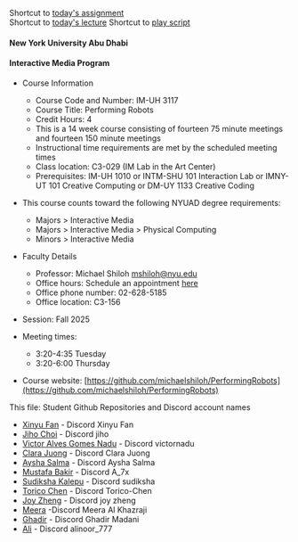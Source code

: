 Shortcut to [today's assignment](homework.md#todays-assignment)  
Shortcut to [today's lecture](lectureNotes.md#todays-lecture)
Shortcut to [play
script](https://docs.google.com/document/d/1j0KADb83ufT4OnbhTfyRpN-7AbmNvH17S0KhKeWV_Zc/edit?tab=t.0)

#### New York University Abu Dhabi  
#### Interactive Media Program

* Course Information
    * Course Code and Number: IM-UH 3117  
    * Course Title: Performing Robots
    * Credit Hours: 4     
    * This is a 14 week course consisting of fourteen 75 minute meetings and
      fourteen 150 minute meetings
    * Instructional time requirements are met by the scheduled meeting times
    * Class location: C3-029 (IM Lab in the Art Center)
    * Prerequisites: IM-UH 1010 or INTM-SHU 101 Interaction Lab or IMNY-UT 101 Creative Computing or DM-UY 1133 Creative Coding
* This course counts toward the following NYUAD degree requirements:
    * Majors > Interactive Media
    * Majors > Interactive Media > Physical Computing 
    * Minors > Interactive Media
* Faculty Details
    * Professor: Michael Shiloh mshiloh@nyu.edu   
    * Office hours: Schedule an appointment [here](https://calendly.com/michaelshiloh/office_hours)
    * Office phone number: 02-628-5185
    * Office location: C3-156

* Session: Fall 2025       
* Meeting times:    
	- 3:20-4:35 Tuesday
	- 3:20-6:00 Thursday

* Course website: [https://github.com/michaelshiloh/PerformingRobots](https://github.com/michaelshiloh/PerformingRobots)  

This file: Student Github Repositories and Discord account names

- [Xinyu Fan](https://github.com/fanxinyusarah/performingrobots) - Discord Xinyu Fan
- [Jiho Choi](https://github.com/jc11452/performingrobots.git) - Discord jiho
- [Victor Alves Gomes Nadu](https://github.com/vicnadu/performingrobots) - Discord victornadu
- [Clara Juong](https://github.com/clara0424/performingrobots) - Discord Clara Juong
- [Aysha Salma](https://github.com/as16715/performingrobots) - Discord Aysha Salma
- [Mustafa Bakir](https://github.com/MustafaBakir0/performingrobots) - Discord A_7x
- [Sudiksha Kalepu](https://github.com/sudikshakalepu/performingrobots) - Discord sudiksha
- [Torico Chen](https://github.com/Torico-Chen/performingrobots) - Discord Torico-Chen
- [Joy Zheng](https://github.com/qiaoyinzheng/performingrobots) - Discord joy zheng
- [Meera](https://github.com/meerak27/PerformingRobots) -Discord Meera Al Khazraji
- [Ghadir](https://github.com/GhadirMadani/performingrobots) - Discord Ghadir Madani
- [Ali](https://github.com/alinoorisnerd/performingrobots) - Discord alinoor_777

